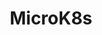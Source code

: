 ---
title: "MicroK8s"
color: "white"
background: "#e95420"
description: MicroK8s là nền tảng Kubernetes nhẹ, nhanh và dễ cài đặt, hoàn toàn miễn phí.
logo: ""
---